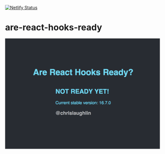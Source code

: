 [![Netlify Status](https://api.netlify.com/api/v1/badges/8d4f6f63-1e28-46e7-b620-693baaf37608/deploy-status)](https://app.netlify.com/sites/are-react-hooks-ready/deploys)

# are-react-hooks-ready
![Screen Shot](https://github.com/chrislaughlin/are-react-hooks-ready/blob/master/Screen%20Shot%202019-01-03%20at%2011.19.13.png?raw=true "Screen Shot")


